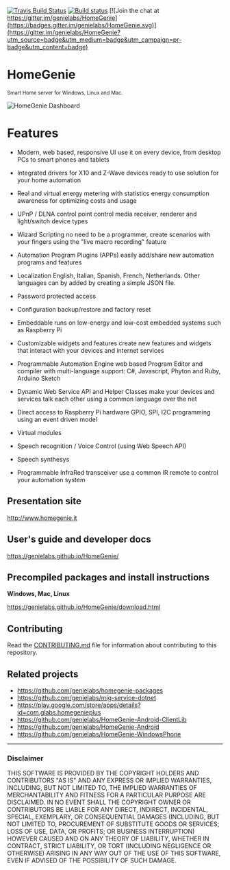 [![Travis Build Status](https://travis-ci.org/genielabs/HomeGenie.svg?branch=master)](https://travis-ci.org/genielabs/HomeGenie)
[![Build status](https://ci.appveyor.com/api/projects/status/96xnyg3jmqx1tj9h?svg=true)](https://ci.appveyor.com/project/genemars/homegenie)
[![Join the chat at https://gitter.im/genielabs/HomeGenie](https://badges.gitter.im/genielabs/HomeGenie.svg)](https://gitter.im/genielabs/HomeGenie?utm_source=badge&utm_medium=badge&utm_campaign=pr-badge&utm_content=badge)

# HomeGenie
<small>Smart Home server for Windows, Linux and Mac.</small>

![HomeGenie Dashboard](https://genielabs.github.io/HomeGenie/images/docs/dashboard_page_01.jpg)

Features
========

* Modern, web based, responsive UI
  use it on every device, from desktop PCs to smart phones and tablets

* Integrated drivers for X10 and Z-Wave devices
  ready to use solution for your home automation

* Real and virtual energy metering with statistics
  energy consumption awareness for optimizing costs and usage

* UPnP / DLNA control point
  control media receiver, renderer and light/switch device types

* Wizard Scripting
  no need to be a programmer, create scenarios with your fingers using the "live macro recording" feature

* Automation Program Plugins (APPs)
  easily add/share new automation programs and features

* Localization
  English, Italian, Spanish, French, Netherlands. Other languages can by added by creating a simple JSON file.

* Password protected access

* Configuration backup/restore and factory reset

* Embeddable
  runs on low-energy and low-cost embedded systems such as Raspberry Pi

* Customizable widgets and features
  create new features and widgets that interact with your devices and internet services

* Programmable Automation Engine
  web based Program Editor and compiler with multi-language support: C#, Javascript, Phyton and Ruby, Arduino Sketch 

* Dynamic Web Service API and Helper Classes
  make your devices and services talk each other using a common language over the net

* Direct access to Raspberry Pi hardware
  GPIO, SPI, I2C programming using an event driven model

* Virtual modules

* Speech recognition / Voice Control (using Web Speech API)

* Speech synthesys

* Programmable InfraRed transceiver
  use a common IR remote to control your automation system


## Presentation site

http://www.homegenie.it

## User's guide and developer docs

https://genielabs.github.io/HomeGenie/

## Precompiled packages and install instructions

**Windows, Mac, Linux**

https://genielabs.github.io/HomeGenie/download.html

## Contributing

Read the [CONTRIBUTING.md](https://github.com/genielabs/HomeGenie/blob/master/CONTRIBUTING.md) file
for information about contributing to this repository.

## Related projects

- https://github.com/genielabs/homegenie-packages
- https://github.com/genielabs/mig-service-dotnet
- https://play.google.com/store/apps/details?id=com.glabs.homegenieplus
- https://github.com/genielabs/HomeGenie-Android-ClientLib
- https://github.com/genielabs/HomeGenie-Android
- https://github.com/genielabs/HomeGenie-WindowsPhone

------

### Disclaimer

THIS SOFTWARE IS PROVIDED BY THE COPYRIGHT HOLDERS AND CONTRIBUTORS "AS IS" AND ANY EXPRESS OR IMPLIED WARRANTIES, INCLUDING, BUT NOT LIMITED TO, THE IMPLIED WARRANTIES OF MERCHANTABILITY AND FITNESS FOR A PARTICULAR PURPOSE ARE DISCLAIMED. IN NO EVENT SHALL THE COPYRIGHT OWNER OR CONTRIBUTORS BE LIABLE FOR ANY DIRECT, INDIRECT, INCIDENTAL, SPECIAL, EXEMPLARY, OR CONSEQUENTIAL DAMAGES (INCLUDING, BUT NOT LIMITED TO, PROCUREMENT OF SUBSTITUTE GOODS OR SERVICES; LOSS OF USE, DATA, OR PROFITS; OR BUSINESS INTERRUPTION) HOWEVER CAUSED AND ON ANY THEORY OF LIABILITY, WHETHER IN CONTRACT, STRICT LIABILITY, OR TORT (INCLUDING NEGLIGENCE OR OTHERWISE) ARISING IN ANY WAY OUT OF THE USE OF THIS SOFTWARE, EVEN IF ADVISED OF THE POSSIBILITY OF SUCH DAMAGE.

